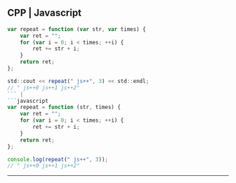 
CPP | Javascript
-----------------
```javascript
var repeat = function (var str, var times) {
    var ret = "";
    for (var i = 0; i < times; ++i) {
        ret += str + i;
    }
    return ret;
};

std::cout << repeat(" js++", 3) << std::endl;
// " js++0 js++1 js++2"
``` |
```javascript
var repeat = function (str, times) {
    var ret = "";
    for (var i = 0; i < times; ++i) {
        ret += str + i;
    }
    return ret;
};

console.log(repeat(" js++", 3));
// " js++0 js++1 js++2"
```
-----------------